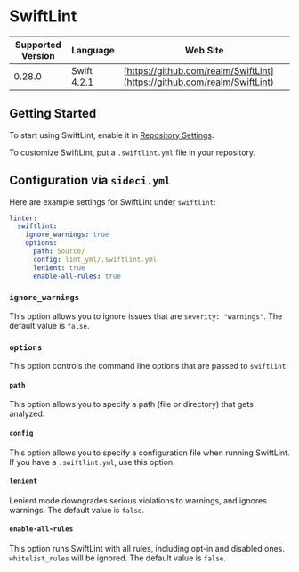 # SwiftLint

| Supported Version | Language | Web Site |
| ----------------- | -------- | -------- |
| 0.28.0 | Swift 4.2.1 | [https://github.com/realm/SwiftLint](https://github.com/realm/SwiftLint) |

## Getting Started

To start using SwiftLint, enable it in [Repository Settings](../../getting-started/repository-settings.md).

To customize SwiftLint, put a `.swiftlint.yml` file in your repository.

## Configuration via `sideci.yml`

Here are example settings for SwiftLint under `swiftlint`:

```yaml:sideci.yml
linter:
  swiftlint:
    ignore_warnings: true
    options:
      path: Source/
      config: lint_yml/.swiftlint.yml
      lenient: true
      enable-all-rules: true
```

### `ignore_warnings`

This option allows you to ignore issues that are `severity: "warnings"`. The default value is `false`.

### `options`

This option controls the command line options that are passed to `swiftlint`.

#### `path`

This option allows you to specify a path (file or directory) that gets analyzed.

#### `config`

This option allows you to specify a configuration file when running SwiftLint. If you have a `.swiftlint.yml`, use this option.

#### `lenient`

Lenient mode downgrades serious violations to warnings, and ignores warnings. The default value is `false`.

#### `enable-all-rules`

This option runs SwiftLint with all rules, including opt-in and disabled ones. `whitelist_rules` will be ignored. The default value is `false`.

